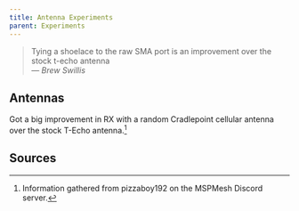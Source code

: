 ```yaml
---
title: Antenna Experiments
parent: Experiments
---
```

> Tying a shoelace to the raw SMA port is an improvement over the stock t-echo antenna  
> &mdash; <cite>Brew Swillis</cite>  
  
## Antennas
Got a big improvement in RX with a random Cradlepoint cellular antenna over the stock T-Echo antenna.[^pizzaboy192]  
  
## Sources
[^pizzaboy192]: Information gathered from pizzaboy192 on the MSPMesh Discord server.